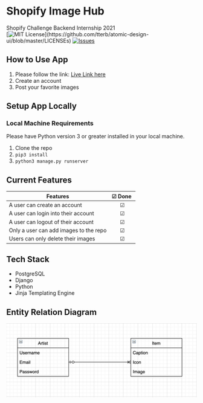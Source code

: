# Shopify Image Hub
Shopify Challenge Backend Internship 2021
<br/>
[![MIT License](https://img.shields.io/apm/l/atomic-design-ui.svg?)](https://github.com/tterb/atomic-design-ui/blob/master/LICENSEs)
[![Issues](https://img.shields.io/github/issues-raw/tterb/PlayMusic.svg?maxAge=25000)](https://github.com/jayceazua/shopify_image_hub/issues)  

## How to Use App
1. Please follow the link: [Live Link here](https://shopify-image-hub-2021.herokuapp.com/)
2. Create an account
3. Post your favorite images

## Setup App Locally
### Local Machine Requirements
Please have Python version 3 or greater installed in your local machine. 
1. Clone the repo 
2. `pip3 install`
3. `python3 manage.py runserver`

## Current Features

| Features                                   | ☑ Done ️   |
| ------------------------------------------ | :------:  |
| A user can create an account               |     ☑     |
| A user can login into their account        |     ☑     |
| A user can logout of their account         |     ☑     |
| Only a user can add images to the repo     |     ☑     |
| Users can only delete their images         |     ☑     |


## Tech Stack
- PostgreSQL
- Django
- Python
- Jinja Templating Engine

## Entity Relation Diagram
![Entity Relation Diagram](erd.png)

